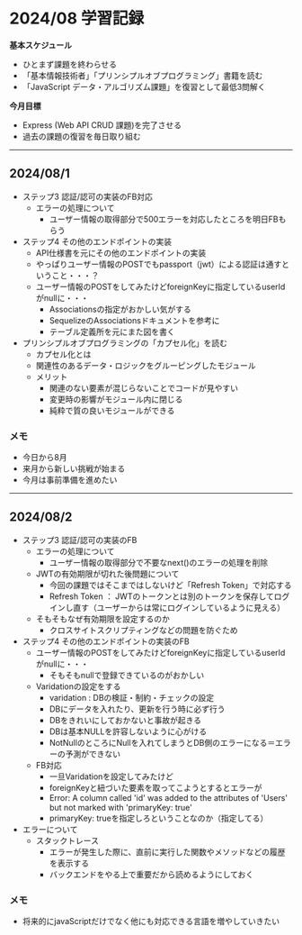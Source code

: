 # 2024/08 学習記録

**基本スケジュール**
*  ひとまず課題を終わらせる
*  「基本情報技術者」「プリンシプルオブプログラミング」書籍を読む
*   「JavaScript データ・アルゴリズム課題」を復習として最低3問解く

**今月目標**

* Express (Web API CRUD 課題)を完了させる
* 過去の課題の復習を毎日取り組む

***

## 2024/08/1
- ステップ3 認証/認可の実装のFB対応
     -  エラーの処理について
         -  ユーザー情報の取得部分で500エラーを対応したところを明日FBもらう
- ステップ4 その他のエンドポイントの実装
     -  API仕様書を元にその他のエンドポイントの実装
     -  やっぱりユーザー情報のPOSTでもpassport（jwt）による認証は通すということ・・・？
     -  ユーザー情報のPOSTをしてみたけどforeignKeyに指定しているuserIdがnullに・・・
         -  Associationsの指定がおかしい気がする
         -  SequelizeのAssociationsドキュメントを参考に
         -  テーブル定義所を元にまた図を書く
- プリンシプルオブプログラミングの「カプセル化」を読む
     -  カプセル化とは
     -  関連性のあるデータ・ロジックをグルーピングしたモジュール
     -  メリット
         -  関連のない要素が混じらないことでコードが見やすい
         -  変更時の影響がモジュール内に閉じる
         -  純粋で質の良いモジュールができる

### メモ
-  今日から8月
-  来月から新しい挑戦が始まる
-  今月は事前準備を進めたい

***

## 2024/08/2
- ステップ3 認証/認可の実装のFB
     -  エラーの処理について
         -  ユーザー情報の取得部分で不要なnext()のエラーの処理を削除
     -  JWTの有効期限が切れた後問題について
         -  今回の課題ではそこまではしないけど「Refresh Token」で対応する
         -  Refresh Token ： JWTのトークンとは別のトークンを保存してログインし直す（ユーザーからは常にログインしているように見える）
     -  そもそもなぜ有効期限を設定するのか
         -  クロスサイトスクリプティングなどの問題を防ぐため
- ステップ4 その他のエンドポイントの実装のFB
     -  ユーザー情報のPOSTをしてみたけどforeignKeyに指定しているuserIdがnullに・・・
         -  そもそもnullで登録できているのがおかしい
     -  Varidationの設定をする
         -  varidation : DBの検証・制約・チェックの設定
         -  DBにデータを入れたり、更新を行う時に必ず行う
         -  DBをきれいにしておかないと事故が起きる
         -  DBは基本NULLを許容しないように心がける
         -  NotNullのところにNullを入れてしまうとDB側のエラーになる＝エラーの予測ができない
     -  FB対応
         -  一旦Varidationを設定してみたけど
         -  foreignKeyと紐づいた要素を取ってこようとするとエラーが
         -  Error: A column called 'id' was added to the attributes of 'Users' but not marked with 'primaryKey: true'
         -  primaryKey: trueを指定しろということなのか（指定してる）
- エラーについて
     -  スタックトレース
         -  エラーが発生した際に、直前に実行した関数やメソッドなどの履歴を表示する
         -  バックエンドをやる上で重要だから読めるようにしておく
### メモ
-  将来的にjavaScriptだけでなく他にも対応できる言語を増やしていきたい
